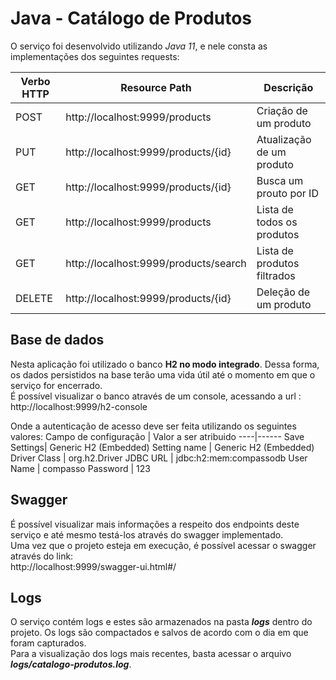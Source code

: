 # **Java - Catálogo de Produtos**
O serviço foi desenvolvido utilizando *Java 11*, e nele consta as implementações dos seguintes requests: <br />

Verbo HTTP | Resource Path | Descrição
----|------|--------
POST| http://localhost:9999/products | Criação de um produto
PUT | http://localhost:9999/products/{id} | Atualização de um produto
GET | http://localhost:9999/products/{id} | Busca um prouto por ID
GET | http://localhost:9999/products | Lista de todos os produtos
GET | http://localhost:9999/products/search | Lista de produtos filtrados
DELETE | http://localhost:9999/products/{id} | Deleção de um produto

## **Base de dados**
Nesta aplicação foi utilizado o banco **H2 no modo integrado**. Dessa forma, os dados persistidos na base terão uma vida útil até o momento em que o serviço for encerrado.<br />
É possível visualizar o banco através de um console, acessando a url : <br />
http://localhost:9999/h2-console
<br />

Onde a autenticação de acesso deve ser feita utilizando os seguintes valores:
Campo de configuração | Valor a ser atribuido
----|------
Save Settings| Generic H2 (Embedded)
Setting name | Generic H2 (Embedded)
Driver Class | org.h2.Driver
JDBC URL | jdbc:h2:mem:compassodb
User Name | compasso
Password | 123

## **Swagger**
É possível visualizar mais informações a respeito dos endpoints deste serviço e até mesmo testá-los através do swagger implementado. <br />
Uma vez que o projeto esteja em execução, é possível acessar o swagger através do link: <br />
http://localhost:9999/swagger-ui.html#/

## **Logs**
O serviço contém logs e estes são armazenados na pasta ***logs*** dentro do projeto. Os logs são compactados e salvos de acordo com o dia em que foram capturados. <br />
Para a visualização dos logs mais recentes, basta acessar o arquivo ***logs/catalogo-produtos.log***. <br />
